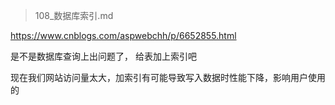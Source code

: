 > 108_数据库索引.md

<https://www.cnblogs.com/aspwebchh/p/6652855.html>

是不是数据库查询上出问题了， 给表加上索引吧

现在我们网站访问量太大，加索引有可能导致写入数据时性能下降，影响用户使用的









